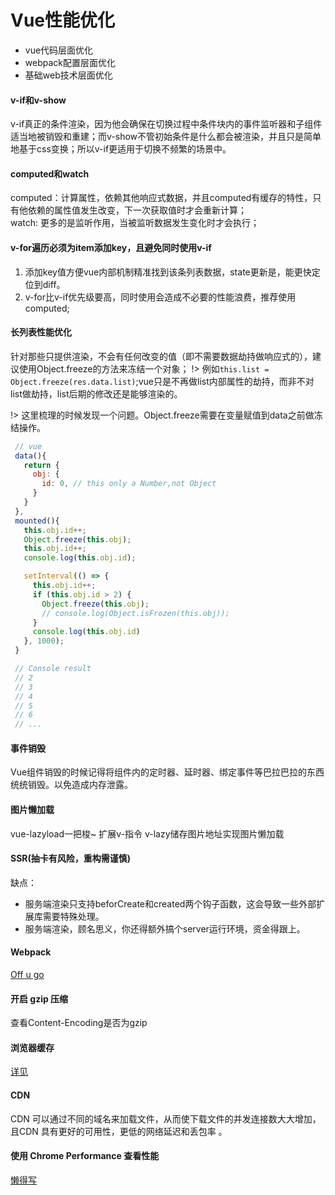 # Vue性能优化
- vue代码层面优化
- webpack配置层面优化
- 基础web技术层面优化

#### v-if和v-show
v-if真正的条件渲染，因为他会确保在切换过程中条件块内的事件监听器和子组件适当地被销毁和重建；而v-show不管初始条件是什么都会被渲染，并且只是简单地基于css变换；所以v-if更适用于切换不频繁的场景中。
#### computed和watch
computed：计算属性，依赖其他响应式数据，并且computed有缓存的特性，只有他依赖的属性值发生改变，下一次获取值时才会重新计算；  
watch: 更多的是监听作用，当被监听数据发生变化时才会执行；  

#### v-for遍历必须为item添加key，且避免同时使用v-if
1. 添加key值方便vue内部机制精准找到该条列表数据，state更新是，能更快定位到diff。
2. v-for比v-if优先级要高，同时使用会造成不必要的性能浪费，推荐使用computed;

#### 长列表性能优化
针对那些只提供渲染，不会有任何改变的值（即不需要数据劫持做响应式的），建议使用Object.freeze的方法来冻结一个对象；
!> 例如`this.list = Object.freeze(res.data.list)`;vue只是不再做list内部属性的劫持，而非不对list做劫持，list后期的修改还是能够渲染的。

!> 这里梳理的时候发现一个问题。Object.freeze需要在变量赋值到data之前做冻结操作。
 ```JavaScript
  // vue
  data(){
    return {
      obj: {
        id: 0, // this only a Number,not Object
      }
    }
  },
  mounted(){
    this.obj.id++;
    Object.freeze(this.obj);
    this.obj.id++;
    console.log(this.obj.id);

    setInterval(() => {
      this.obj.id++;
      if (this.obj.id > 2) {
        Object.freeze(this.obj);
        // console.log(Object.isFrozen(this.obj)); 
      }
      console.log(this.obj.id)
    }, 1000);
  }

  // Console result
  // 2
  // 3
  // 4
  // 5
  // 6
  // ...
  ```

#### 事件销毁
Vue组件销毁的时候记得将组件内的定时器、延时器、绑定事件等巴拉巴拉的东西统统销毁。以免造成内存泄露。
#### 图片懒加载
vue-lazyload一把梭~ 扩展v-指令 v-lazy储存图片地址实现图片懒加载
#### SSR(抽卡有风险，重构需谨慎)
缺点：
- 服务端渲染只支持beforCreate和created两个钩子函数，这会导致一些外部扩展库需要特殊处理。
- 服务端渲染，顾名思义，你还得额外搞个server运行环境，资金得跟上。

#### Webpack
[Off u go](https://juejin.im/post/5c1fa158f265da613c09cb36)
#### 开启 gzip 压缩
查看Content-Encoding是否为gzip
#### 浏览器缓存
[详见](HTTP权威指南?id=浏览器缓存)
#### CDN
CDN 可以通过不同的域名来加载文件，从而使下载文件的并发连接数大大增加，且CDN 具有更好的可用性，更低的网络延迟和丢包率 。
#### 使用 Chrome Performance 查看性能
[懒得写](https://www.cnblogs.com/xiaohuochai/p/9182710.html)